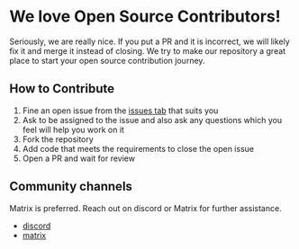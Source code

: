 # We love Open Source Contributors! 

Seriously, we are really nice. If you put a PR and it is incorrect, we will likely fix it and merge it instead of closing. We try to make our repository a great place to start your open source contribution journey.

## How to Contribute

1. Fine an open issue from the [issues tab](https://github.com/arguflow/arguflow/issues) that suits you
2. Ask to be assigned to the issue and also ask any questions which you feel will help you work on it
3. Fork the repository
4. Add code that meets the requirements to close the open issue
5. Open a PR and wait for review

## Community channels 

Matrix is preferred. Reach out on discord or Matrix for further assistance. 

- [discord](https://discord.gg/CuJVfgZf54)
- [matrix](https://matrix.to/#/#arguflow-general:matrix.zerodao.gg)
